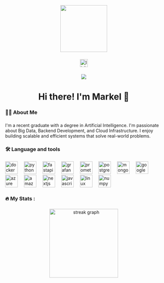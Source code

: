 <div align="center">
  <img height="150" src="[https://media.licdn.com/dms/image/D4D03AQG8VYRJmMhMZg/profile-displayphoto-shrink_400_400/0/1714391845733?e=1723680000&v=beta&t=yQntnScBr9aa1i6o54FPxmR9RZWRjmbvQW9IacKR-lU](https://media.licdn.com/dms/image/D4D03AQFAD0Sx-RkTkQ/profile-displayphoto-shrink_100_100/0/1718616247473?e=1724284800&v=beta&t=PCEqgOwJA4OZfCzoFtKGa4PAuAaYao1NPAVg5VDIG-Y)"  />
</div>

###

<div align="center">
  <a href="https://www.linkedin.com/in/markel-ramiro-vaquero-92530319b/" target="_blank">
    <img src="https://img.shields.io/static/v1?message=LinkedIn&logo=linkedin&label=&color=0077B5&logoColor=white&labelColor=&style=for-the-badge" height="25" alt="linkedin logo"  />
  </a>
</div>

###

<div align="center">
  <img src="https://visitor-badge.laobi.icu/badge?page_id=Riemann-def.Riemann-def&left_color=darkcyan&right_color=darkslategray"  />
</div>

###

<h1 align="center">Hi there! I'm Markel 👋</h1>

###

<h3 align="left">👩‍💻  About Me</h3>

###

<p align="left">I'm a recent graduate with a degree in Artificial Intelligence. I'm passionate about Big Data, Backend Development, and Cloud Infrastructure. I enjoy building scalable and efficient systems that solve real-world problems.</p>

###

<h3 align="left">🛠 Language and tools</h3>

###

<div align="left">
  <img src="https://cdn.jsdelivr.net/gh/devicons/devicon/icons/docker/docker-plain-wordmark.svg" height="40" alt="docker logo"  />
  <img width="12" />
  <img src="https://cdn.jsdelivr.net/gh/devicons/devicon/icons/python/python-original.svg" height="40" alt="python logo"  />
  <img width="12" />
  <img src="https://cdn.jsdelivr.net/gh/devicons/devicon/icons/fastapi/fastapi-original.svg" height="40" alt="fastapi logo"  />
  <img width="12" />
  <img src="https://cdn.jsdelivr.net/gh/devicons/devicon/icons/grafana/grafana-original.svg" height="40" alt="grafana logo"  />
  <img width="12" />
  <img src="https://cdn.jsdelivr.net/gh/devicons/devicon/icons/prometheus/prometheus-original.svg" height="40" alt="prometheus logo"  />
  <img width="12" />
  <img src="https://cdn.jsdelivr.net/gh/devicons/devicon/icons/postgresql/postgresql-original.svg" height="40" alt="postgres logo"  />
  <img width="12" />
  <img src="https://cdn.jsdelivr.net/gh/devicons/devicon/icons/mongodb/mongodb-original.svg" height="40" alt="mongodb logo"  />
  <img width="12" />
  <img src="https://cdn.jsdelivr.net/gh/devicons/devicon/icons/googlecloud/googlecloud-original.svg" height="40" alt="googlecloud logo"  />
  <img width="12" />
  <img src="https://cdn.jsdelivr.net/gh/devicons/devicon/icons/azure/azure-original.svg" height="40" alt="azure logo"  />
  <img width="12" />
  <img src="https://skillicons.dev/icons?i=aws" height="40" alt="amazonwebservices logo"  />
  <img width="12" />
  <img src="https://cdn.jsdelivr.net/gh/devicons/devicon/icons/svelte/svelte-original.svg" height="40" alt="nextjs logo"  />
  <img width="12" />
  <img src="https://cdn.jsdelivr.net/gh/devicons/devicon/icons/javascript/javascript-original.svg" height="40" alt="javascript logo"  />
  <img width="12" />
  <img src="https://cdn.jsdelivr.net/gh/devicons/devicon/icons/linux/linux-original.svg" height="40" alt="linux logo"  />
  <img width="12" />
  <img src="https://cdn.jsdelivr.net/gh/devicons/devicon/icons/numpy/numpy-original.svg" height="40" alt="numpy logo"  />
  <img width="12" />
</div>

###

<h3 align="left">🔥   My Stats :</h3>

###

<div align="center">
  <img src="https://streak-stats.demolab.com?user=Riemann-def&locale=en&mode=daily&theme=dark&hide_border=false&border_radius=5&order=3" height="220" alt="streak graph"  />
</div>

###
